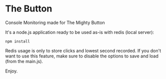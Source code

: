 # The Button
Console Monitoring made for The Mighty Button

It's a node.js application ready to be used as-is with redis (local server):

    npm install

Redis usage is only to store clicks and lowest second recorded. If you don't want to use this feature, make sure to disable the options to save and load (from the main.js).

Enjoy.
